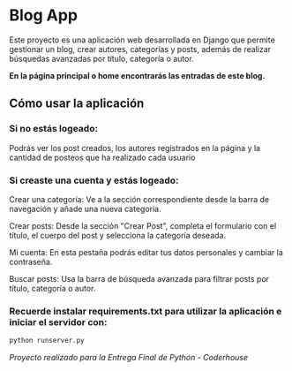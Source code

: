 # Blog App

Este proyecto es una aplicación web desarrollada en Django que permite gestionar un blog, crear autores, categorías y posts, además de realizar búsquedas avanzadas por título, categoría o autor.

**En la página principal o home encontrarás las entradas de este blog.**


## Cómo usar la aplicación

### Si no estás logeado:
Podrás ver los post creados, los autores registrados en la página y la cantidad de posteos que ha realizado cada usuario

### Si creaste una cuenta y estás logeado:

Crear una categoría:
Ve a la sección correspondiente desde la barra de navegación y añade una nueva categoría.

Crear posts:
Desde la sección "Crear Post", completa el formulario con el título, el cuerpo del post y selecciona la categoría deseada.

Mi cuenta:
En esta pestaña podrás editar tus datos personales y cambiar la contraseña.

Buscar posts:
Usa la barra de búsqueda avanzada para filtrar posts por título, categoría o autor.

### Recuerde instalar requirements.txt para utilizar la aplicación e iniciar el servidor con: 

```bash
python runserver.py
```


*Proyecto realizado para la Entrega Final de Python - Coderhouse*
